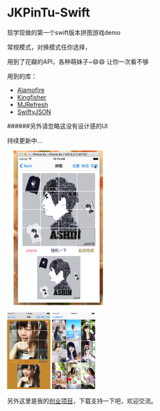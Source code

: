 # JKPinTu-Swift
现学现做的第一个swift版本拼图游戏demo

常规模式，对换模式任你选择，<p>
用到了花瓣的API，各种萌妹子~😄😄 让你一次看不够

用到的库：

+ [Alamofire](https://github.com/Alamofire/Alamofire)
+ [Kingfisher](https://github.com/onevcat/Kingfisher)
+ [MJRefresh](https://github.com/CoderMJLee/MJRefresh)
+ [SwiftyJSON](https://github.com/search?utf8=%E2%9C%93&q=SwiftyJSON)


<p>
######另外请忽略这没有设计感的UI
<p>

持续更新中...

<img src="./ScreenShot/0000.gif" style="max-width:100%;"/>

<img src="./ScreenShot/0001.png" style="max-width:20%;"/>   <img src="./ScreenShot/0002.png" style="max-width:20%;"/>




另外这里是我的[创业项目](https://itunes.apple.com/app/id958163620)，下载支持一下吧，欢迎交流。
